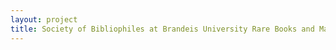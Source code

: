 ```yaml
--- 
layout: project 
title: Society of Bibliophiles at Brandeis University Rare Books and Manuscripts Cataloging Project
---
```



